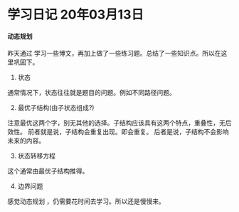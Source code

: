 # 学习日记 20年03月13日

#### 动态规划

昨天通过 学习一些博文，再加上做了一些练习题。总结了一些知识点。所以在这里巩固下。

1. 状态

通常情况下，状态往往就是题目的问题。例如不同路径问题。

2. 最优子结构(由子状态组成?)

注意最优这两个字，别无其他的选择。子结构应该具有这两个特点，重叠性，无后效性。
前者就是说，子结构会重复出现。即会重复。
后者是说，子结构不会影响未来的内容。

3. 状态转移方程

这个通常由最优子结构推得。

4. 边界问题


感觉动态规划 ，仍需要花时间去学习。所以还是慢慢来。
